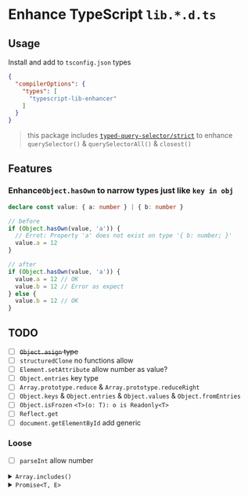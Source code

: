 # Enhance TypeScript `lib.*.d.ts`

## Usage

Install and add to `tsconfig.json` types
```json
{
  "compilerOptions": {
    "types": [
      "typescript-lib-enhancer"
    ]
  }
}
```
> this package includes [`typed-query-selector/strict`](https://github.com/g-plane/typed-query-selector) to enhance `querySelector()` & `querySelectorAll()` & `closest()`

## Features

### Enhance`Object.hasOwn` to narrow types just like `key in obj`
```ts
declare const value: { a: number } | { b: number }

// before 
if (Object.hasOwn(value, 'a')) {
  // Errot: Property 'a' does not exist on type '{ b: number; }'
  value.a = 12
}

// after
if (Object.hasOwn(value, 'a')) {
  value.a = 12 // OK
  value.b = 12 // Error as expect
} else {
  value.b = 12 // OK
}
```

## TODO

- [ ] ~~`Object.asign` type~~
- [ ] `structuredClone` no functions allow
- [ ] `Element.setAttribute` allow number as value?
- [ ] `Object.entries` key type 
- [ ] `Array.prototype.reduce` & `Array.prototype.reduceRight`
- [ ] `Object.keys` & `Object.entries` & `Object.values` & `Object.fromEntries`
- [ ] `Object.isFrozen` `<T>(o: T): o is Readonly<T>`
- [ ] `Reflect.get`
- [ ] `document.getElementById` add generic

### Loose
- [ ] `parseInt` allow number

<details>
  <summary><code>Array.includes()</code></summary>
  
  ```ts
  enum A {
    A1 = "A1",
    A2 = "A2",
    B1 = "B1"
  }
  const a: string = ""
  const Akeys: A[] = Object.keys(A)    
  // should not error
  // error: type string not assignable to type A
  if (Akeys.includes(a)) {
    // a should be A
    // a: string
    a 
  } else {
    // a should still be string
    // a: string
    a
  }
  ```
</details>

<details>
  <summary><code>Promise&lt;T, E&gt;</code></summary>

  Add error generic for Promise
</details>

<!-- and more :
  KeyboardEvent.key types string -> ({} & string) | 'Escape' ...
  more detai: https://developer.mozilla.org/en-US/docs/Web/API/UI_Events/Keyboard_event_key_values
  eslint plugin 
    rule : Object.keys() & Object.entries & Object.values not allow number and Symbol
    
 -->